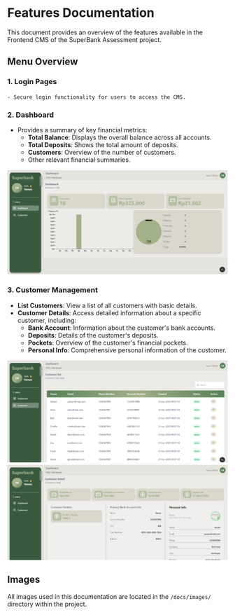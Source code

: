 # Features Documentation

This document provides an overview of the features available in the Frontend CMS of the SuperBank Assessment project.

## Menu Overview

### 1. **Login Pages**
    - Secure login functionality for users to access the CMS.

### 2. **Dashboard**
- Provides a summary of key financial metrics:
    - **Total Balance**: Displays the overall balance across all accounts.
    - **Total Deposits**: Shows the total amount of deposits.
    - **Customers**: Overview of the number of customers.
    - Other relevant financial summaries.

![Dashboard Overview](/docs/images/dashboard.png)

### 3. **Customer Management**
- **List Customers**: View a list of all customers with basic details.
- **Customer Details**: Access detailed information about a specific customer, including:
    - **Bank Account**: Information about the customer's bank accounts.
    - **Deposits**: Details of the customer's deposits.
    - **Pockets**: Overview of the customer's financial pockets.
    - **Personal Info**: Comprehensive personal information of the customer.

![Customer Management](/docs/images/customer.png)
![Customer Detail Management](/docs/images/customer_detail.png)

## Images
All images used in this documentation are located in the `/docs/images/` directory within the project.
